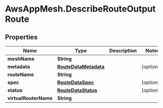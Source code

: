 # AwsAppMesh.DescribeRouteOutputRoute

## Properties

Name | Type | Description | Notes
------------ | ------------- | ------------- | -------------
**meshName** | **String** |  | 
**metadata** | [**RouteDataMetadata**](RouteDataMetadata.md) |  | [optional] 
**routeName** | **String** |  | 
**spec** | [**RouteDataSpec**](RouteDataSpec.md) |  | [optional] 
**status** | [**RouteDataStatus**](RouteDataStatus.md) |  | [optional] 
**virtualRouterName** | **String** |  | 


